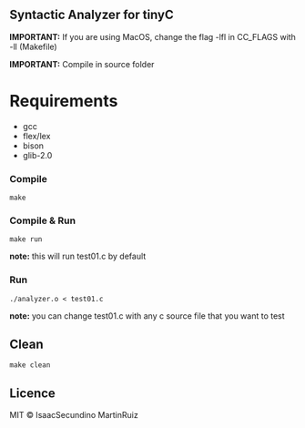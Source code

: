 ## Syntactic Analyzer for tinyC

**IMPORTANT:** If you are using MacOS, change the flag -lfl in CC_FLAGS with -ll  (Makefile)

**IMPORTANT:** Compile in source folder

# Requirements
 - gcc
 - flex/lex
 - bison
 - glib-2.0

### Compile

```
make
```

### Compile & Run

```
make run
```
**note:** this will run test01.c by default

### Run

```
./analyzer.o < test01.c
```
**note:** you can change test01.c with any c source file that you want to test

## Clean

```
make clean
```

## Licence
MIT &copy; IsaacSecundino MartinRuiz
